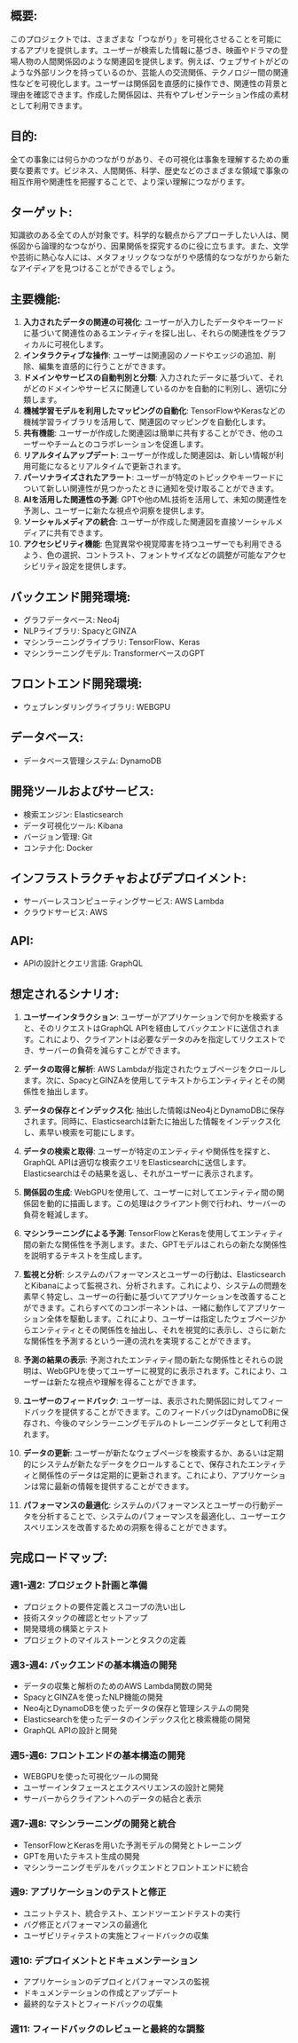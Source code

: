 ## 概要: 
このプロジェクトでは、さまざまな「つながり」を可視化させることを可能にするアプリを提供します。ユーザーが検索した情報に基づき、映画やドラマの登場人物の人間関係図のような関連図を提供します。例えば、ウェブサイトがどのような外部リンクを持っているのか、芸能人の交流関係、テクノロジー間の関連性などを可視化します。ユーザーは関係図を直感的に操作でき、関連性の背景と理由を確認できます。作成した関係図は、共有やプレゼンテーション作成の素材として利用できます。

## 目的: 
全ての事象には何らかのつながりがあり、その可視化は事象を理解するための重要な要素です。ビジネス、人間関係、科学、歴史などのさまざまな領域で事象の相互作用や関連性を把握することで、より深い理解につながります。

## ターゲット: 
知識欲のある全ての人が対象です。科学的な観点からアプローチしたい人は、関係図から論理的なつながり、因果関係を探究するのに役に立ちます。また、文学や芸術に熱心な人には、メタフォリックなつながりや感情的なつながりから新たなアイディアを見つけることができるでしょう。


## 主要機能:

1. **入力されたデータの関連の可視化**: ユーザーが入力したデータやキーワードに基づいて関連性のあるエンティティを探し出し、それらの関連性をグラフィカルに可視化します。
2. **インタラクティブな操作**: ユーザーは関連図のノードやエッジの追加、削除、編集を直感的に行うことができます。
3. **ドメインやサービスの自動判別と分類**: 入力されたデータに基づいて、それがどのドメインやサービスに関連しているのかを自動的に判別し、適切に分類します。
4. **機械学習モデルを利用したマッピングの自動化**: TensorFlowやKerasなどの機械学習ライブラリを活用して、関連図のマッピングを自動化します。
5. **共有機能**: ユーザーが作成した関連図は簡単に共有することができ、他のユーザーやチームとのコラボレーションを促進します。
6. **リアルタイムアップデート**: ユーザーが作成した関連図は、新しい情報が利用可能になるとリアルタイムで更新されます。
7. **パーソナライズされたアラート**: ユーザーが特定のトピックやキーワードについて新しい関連性が見つかったときに通知を受け取ることができます。
8. **AIを活用した関連性の予測**: GPTや他のML技術を活用して、未知の関連性を予測し、ユーザーに新たな視点や洞察を提供します。
9. **ソーシャルメディアの統合**: ユーザーが作成した関連図を直接ソーシャルメディアに共有できます。
10. **アクセシビリティ機能**: 色覚異常や視覚障害を持つユーザーでも利用できるよう、色の選択、コントラスト、フォントサイズなどの調整が可能なアクセシビリティ設定を提供します。

## バックエンド開発環境:

- グラフデータベース: Neo4j
- NLPライブラリ: SpacyとGINZA
- マシンラーニングライブラリ: TensorFlow、Keras
- マシンラーニングモデル: TransformerベースのGPT

## フロントエンド開発環境:

- ウェブレンダリングライブラリ: WEBGPU

## データベース:

- データベース管理システム: DynamoDB

## 開発ツールおよびサービス:

- 検索エンジン: Elasticsearch
- データ可視化ツール: Kibana
- バージョン管理: Git
- コンテナ化: Docker

## インフラストラクチャおよびデプロイメント:

- サーバーレスコンピューティングサービス: AWS Lambda
- クラウドサービス: AWS

## API: 
- APIの設計とクエリ言語: GraphQL

## 想定されるシナリオ: 
1. **ユーザーインタラクション**: ユーザーがアプリケーションで何かを検索すると、そのリクエストはGraphQL APIを経由してバックエンドに送信されます。これにより、クライアントは必要なデータのみを指定してリクエストでき、サーバーの負荷を減らすことができます。

2. **データの取得と解析**: AWS Lambdaが指定されたウェブページをクロールします。次に、SpacyとGINZAを使用してテキストからエンティティとその関係性を抽出します。

3. **データの保存とインデックス化**: 抽出した情報はNeo4jとDynamoDBに保存されます。同時に、Elasticsearchは新たに抽出した情報をインデックス化し、素早い検索を可能にします。

4. **データの検索と取得**: ユーザーが特定のエンティティや関係性を探すと、GraphQL APIは適切な検索クエリをElasticsearchに送信します。Elasticsearchはその結果を返し、それがユーザーに表示されます。

5. **関係図の生成**: WebGPUを使用して、ユーザーに対してエンティティ間の関係図を動的に描画します。この処理はクライアント側で行われ、サーバーの負荷を軽減します。

6. **マシンラーニングによる予測**: TensorFlowとKerasを使用してエンティティ間の新たな関係性を予測します。また、GPTモデルはこれらの新たな関係性を説明するテキストを生成します。

7. **監視と分析**: システムのパフォーマンスとユーザーの行動は、ElasticsearchとKibanaによって監視され、分析されます。これにより、システムの問題を素早く特定し、ユーザーの行動に基づいてアプリケーションを改善することができます。これらすべてのコンポーネントは、一緒に動作してアプリケーション全体を駆動します。これにより、ユーザーは指定したウェブページからエンティティとその関係性を抽出し、それを視覚的に表示し、さらに新たな関係性を予測するという一連の流れを実現することができます。

8. **予測の結果の表示**: 予測されたエンティティ間の新たな関係性とそれらの説明は、WebGPUを使ってユーザーに視覚的に表示されます。これにより、ユーザーは新たな視点や理解を得ることができます。

9. **ユーザーのフィードバック**: ユーザーは、表示された関係図に対してフィードバックを提供することができます。このフィードバックはDynamoDBに保存され、今後のマシンラーニングモデルのトレーニングデータとして利用されます。

10. **データの更新**: ユーザーが新たなウェブページを検索するか、あるいは定期的にシステムが新たなデータをクロールすることで、保存されたエンティティと関係性のデータは定期的に更新されます。これにより、アプリケーションは常に最新の情報を提供することができます。

11. **パフォーマンスの最適化**: システムのパフォーマンスとユーザーの行動データを分析することで、システムのパフォーマンスを最適化し、ユーザーエクスペリエンスを改善するための洞察を得ることができます。

## 完成ロードマップ: 

### 週1-週2: プロジェクト計画と準備

- プロジェクトの要件定義とスコープの洗い出し
- 技術スタックの確認とセットアップ
- 開発環境の構築とテスト
- プロジェクトのマイルストーンとタスクの定義

### 週3-週4: バックエンドの基本構造の開発

- データの収集と解析のためのAWS Lambda関数の開発
- SpacyとGINZAを使ったNLP機能の開発
- Neo4jとDynamoDBを使ったデータの保存と管理システムの開発
- Elasticsearchを使ったデータのインデックス化と検索機能の開発
- GraphQL APIの設計と開発

### 週5-週6: フロントエンドの基本構造の開発

- WEBGPUを使った可視化ツールの開発
- ユーザーインタフェースとエクスペリエンスの設計と開発
- サーバーからクライアントへのデータの結合と表示

### 週7-週8: マシンラーニングの開発と統合

- TensorFlowとKerasを用いた予測モデルの開発とトレーニング
- GPTを用いたテキスト生成の開発
- マシンラーニングモデルをバックエンドとフロントエンドに統合

### 週9: アプリケーションのテストと修正

- ユニットテスト、統合テスト、エンドツーエンドテストの実行
- バグ修正とパフォーマンスの最適化
- ユーザビリティテストの実施とフィードバックの収集

### 週10: デプロイメントとドキュメンテーション

- アプリケーションのデプロイとパフォーマンスの監視
- ドキュメンテーションの作成とアップデート
- 最終的なテストとフィードバックの収集

### 週11: フィードバックのレビューと最終的な調整
